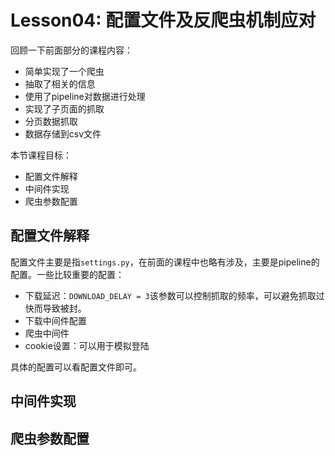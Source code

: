 # Lesson04: 配置文件及反爬虫机制应对
回顾一下前面部分的课程内容：

- 简单实现了一个爬虫
- 抽取了相关的信息
- 使用了pipeline对数据进行处理
- 实现了子页面的抓取
- 分页数据抓取
- 数据存储到csv文件

本节课程目标：

- 配置文件解释
- 中间件实现
- 爬虫参数配置

## 配置文件解释
配置文件主要是指`settings.py`，在前面的课程中也略有涉及，主要是pipeline的配置。一些比较重要的配置：

- 下载延迟：`DOWNLOAD_DELAY = 3`该参数可以控制抓取的频率，可以避免抓取过快而导致被封。
- 下载中间件配置
- 爬虫中间件
- cookie设置：可以用于模拟登陆

具体的配置可以看配置文件即可。

## 中间件实现

## 爬虫参数配置

## 

